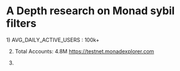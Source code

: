 <h1>A Depth research on Monad sybil filters</h1>
1) AVG_DAILY_ACTIVE_USERS : 100k+

2) Total Accounts: 4.8M
https://testnet.monadexplorer.com

4)
